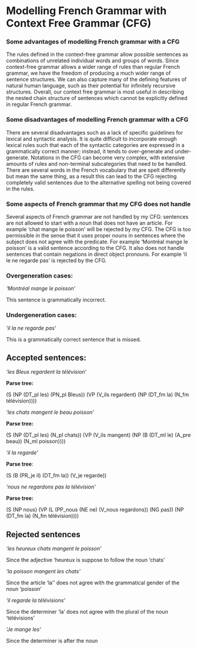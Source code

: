 # Modelling French Grammar with Context Free Grammar (CFG)

### Some advantages of modelling French grammar with a CFG
The rules defined in the context-free grammar allow possible sentences as combinations of
unrelated individual words and groups of words. Since context-free grammar allows a wider
range of rules than regular French grammar, we have the freedom of producing a much wider
range of sentence structures. We can also capture many of the defining features of natural
human language, such as their potential for infinitely recursive structures. Overall, our context
free grammar is most useful in describing the nested chain structure of sentences which cannot
be explicitly defined in regular French grammar.

### Some disadvantages of modelling French grammar with a CFG
There are several disadvantages such as a lack of specific guidelines for lexical and syntactic
analysis. It is quite difficult to incorporate enough lexical rules such that each of the syntactic
categories are expressed in a grammatically correct manner; instead, it tends to over-generate
and under-generate. Notations in the CFG can become very complex, with extensive amounts
of rules and non-terminal subcategories that need to be handled. There are several words in the
French vocabulary that are spelt differently but mean the same thing, as a result this can lead to
the CFG rejecting completely valid sentences due to the alternative spelling not being covered
in the rules.

### Some aspects of French grammar that my CFG does not handle
Several aspects of French grammar are not handled by my CFG: sentences are not allowed to
start with a noun that does not have an article. For example ‘chat mange le poisson’ will be
rejected by my CFG. The CFG is too permissible in the sense that it uses proper nouns in
sentences where the subject does not agree with the predicate. For example ‘Montréal mange
le poisson’ is a valid sentence according to the CFG. It also does not handle sentences that
contain negations in direct object pronouns. For example ‘il le ne regarde pas’ is rejected by the
CFG.

### Overgeneration cases:
*‘Montréal mange le poisson’*

This sentence is grammatically incorrect.

### Undergeneration cases:
*‘il la ne regarde pas’*

This is a grammatically correct sentence that is missed.

## Accepted sentences:

*‘les Bleus regardent la télévision’*

**Parse tree:**

(S
(NP (DT_pl les) (PN_pl Bleus))
(VP (V_ils regardent) (NP (DT_fm la) (N_fm télévision))))

*‘les chats mangent le beau poisson’*

**Parse tree:**

(S
(NP (DT_pl les) (N_pl chats))
(VP
(V_ils mangent)
(NP (B (DT_ml le) (A_pre beau)) (N_ml poisson))))

*‘il la regarde’*

**Parse tree**:

(S (B (PR_je il) (DT_fm la)) (V_je regarde))

*‘nous ne regardons pas la télévision’*

**Parse tree:**

(S
(NP nous)
(VP
(L (PP_nous (NE ne) (V_nous regardons)) (NG pas))
(NP (DT_fm la) (N_fm télévision))))


## Rejected sentences

*‘les heureux chats mangent le poisson’*

Since the adjective ‘heureux is suppose to follow the noun ‘chats’

*‘la poisson mangent les chats’*

Since the article ‘la’’ does not agree with the grammatical gender of the noun ‘poisson’

*‘il regarde la télévisions’*

Since the determiner ‘la’ does not agree with the plural of the noun ‘télévisions’

*‘Je mange les’*

Since the determiner is after the noun
